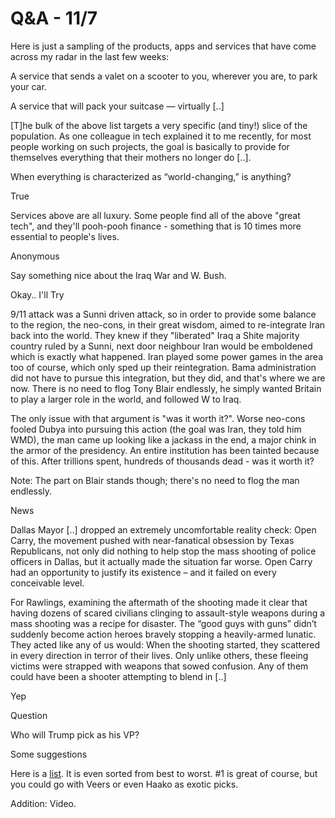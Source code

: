 # Q&A - 11/7

Here is just a sampling of the products, apps and services that have come across my radar in the last few weeks:

A service that sends a valet on a scooter to you, wherever you are, to park your car.

A service that will pack your suitcase — virtually [..]

[T]he bulk of the above list targets a very specific (and tiny!) slice of the population. As one colleague in tech explained it to me recently, for most people working on such projects, the goal is basically to provide for themselves everything that their mothers no longer do [..].

When everything is characterized as “world-changing,” is anything?

True

Services above are all luxury. Some people find all of the above "great tech", and they'll pooh-pooh finance - something that is 10 times more essential to people's lives.

Anonymous

Say something nice about the Iraq War and W. Bush.

Okay.. I'll Try

9/11 attack was a Sunni driven attack, so in order to provide some balance to the region, the neo-cons, in their great wisdom, aimed to re-integrate Iran back into the world. They knew if they "liberated" Iraq a Shite majority country ruled by a Sunni, next door neighbour Iran would be emboldened which is exactly what happened. Iran played some power games in the area too of course, which only sped up their reintegration. Bama administration did not have to pursue this integration, but they did, and that's where we are now. There is no need to flog Tony Blair endlessly, he simply wanted Britain to play a larger role in the world, and followed W to Iraq.

The only issue with that argument is "was it worth it?". Worse neo-cons fooled Dubya into pursuing this action (the goal was Iran, they told him WMD), the man came up looking like a jackass in the end, a major chink in the armor of the presidency. An entire institution has been tainted because of this. After trillions spent, hundreds of thousands dead - was it worth it?

Note: The part on Blair stands though; there's no need to flog the man endlessly.

News

Dallas Mayor [..] dropped an extremely uncomfortable reality check: Open Carry, the movement pushed with near-fanatical obsession by Texas Republicans, not only did nothing to help stop the mass shooting of police officers in Dallas, but it actually made the situation far worse. Open Carry had an opportunity to justify its existence – and it failed on every conceivable level.

For Rawlings, examining the aftermath of the shooting made it clear that having dozens of scared civilians clinging to assault-style weapons during a mass shooting was a recipe for disaster. The “good guys with guns” didn’t suddenly become action heroes bravely stopping a heavily-armed lunatic. They acted like any of us would: When the shooting started, they scattered in every direction in terror of their lives. Only unlike others, these fleeing victims were strapped with weapons that sowed confusion. Any of them could have been a shooter attempting to blend in [..]

Yep

Question

Who will Trump pick as his VP?

Some suggestions

Here is a
[list](http://www.destinationhollywood.com/movies/starwars/feature_guide_badguys.shtml). It
is even sorted from best to worst. #1 is great of course, but you
could go with Veers or even Haako as exotic picks.

Addition: Video.














